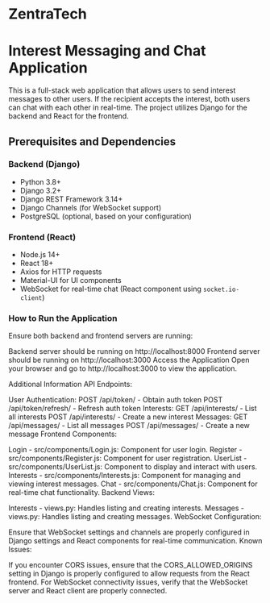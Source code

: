 # ZentraTech
# Interest Messaging and Chat Application

This is a full-stack web application that allows users to send interest messages to other users. If the recipient accepts the interest, both users can chat with each other in real-time. The project utilizes Django for the backend and React for the frontend.

## Prerequisites and Dependencies

### Backend (Django)

- Python 3.8+
- Django 3.2+
- Django REST Framework 3.14+
- Django Channels (for WebSocket support)
- PostgreSQL (optional, based on your configuration)

### Frontend (React)

- Node.js 14+
- React 18+
- Axios for HTTP requests
- Material-UI for UI components
- WebSocket for real-time chat (React component using `socket.io-client`)


### How to Run the Application
Ensure both backend and frontend servers are running:

Backend server should be running on http://localhost:8000
Frontend server should be running on http://localhost:3000
Access the Application Open your browser and go to http://localhost:3000 to view the application.

Additional Information
API Endpoints:

User Authentication:
POST /api/token/ - Obtain auth token
POST /api/token/refresh/ - Refresh auth token
Interests:
GET /api/interests/ - List all interests
POST /api/interests/ - Create a new interest
Messages:
GET /api/messages/ - List all messages
POST /api/messages/ - Create a new message
Frontend Components:

Login - src/components/Login.js: Component for user login.
Register - src/components/Register.js: Component for user registration.
UserList - src/components/UserList.js: Component to display and interact with users.
Interests - src/components/Interests.js: Component for managing and viewing interest messages.
Chat - src/components/Chat.js: Component for real-time chat functionality.
Backend Views:

Interests - views.py: Handles listing and creating interests.
Messages - views.py: Handles listing and creating messages.
WebSocket Configuration:

Ensure that WebSocket settings and channels are properly configured in Django settings and React components for real-time communication.
Known Issues:

If you encounter CORS issues, ensure that the CORS_ALLOWED_ORIGINS setting in Django is properly configured to allow requests from the React frontend.
For WebSocket connectivity issues, verify that the WebSocket server and React client are properly connected.